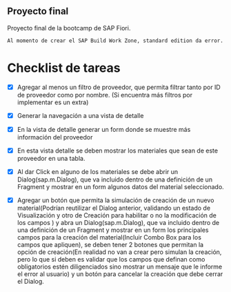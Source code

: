 ## Proyecto final

Proyecto final de la bootcamp de SAP Fiori.

`Al momento de crear el SAP Build Work Zone, standard edition da error.`
# Checklist de tareas

- [x] Agregar al menos un filtro de proveedor, que permita
filtrar tanto por ID de proveedor como por nombre. (Si encuentra más filtros por implementar es un extra)

- [x] Generar la navegación a una vista de detalle

- [x] En la vista de detalle generar un form donde se muestre más información del proveedor

- [x] En esta vista detalle se deben mostrar los materiales que sean de este proveedor en una tabla.

- [x] Al dar Click en alguno de los materiales se debe abrir un Dialog(sap.m.Dialog), que va incluido dentro de una definición de un Fragment y mostrar en un form algunos datos del material seleccionado.

- [x] Agregar un botón que permita la simulación de creación de un nuevo material(Podrían reutilizar el Dialog anterior, validando un estado de Visualización y otro de Creación para habilitar o no la modificación de los campos ) y abra un Dialog(sap.m.Dialog), que va incluido dentro de una definición de un Fragment y mostrar en un form los principales campos para la creación del material(Incluir Combo Box para los campos que apliquen), se deben tener 2 botones que permitan la opción de creación(En realidad no van a crear pero simulan la creación, pero lo que si deben es validar que los campos que definan como obligatorios estén diligenciados sino mostrar un mensaje que le informe el error al usuario) y un botón para cancelar la creación que debe cerrar el Dialog.
